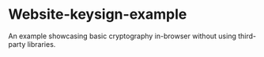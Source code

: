 # Website-keysign-example

An example showcasing basic cryptography in-browser without using third-party libraries. 